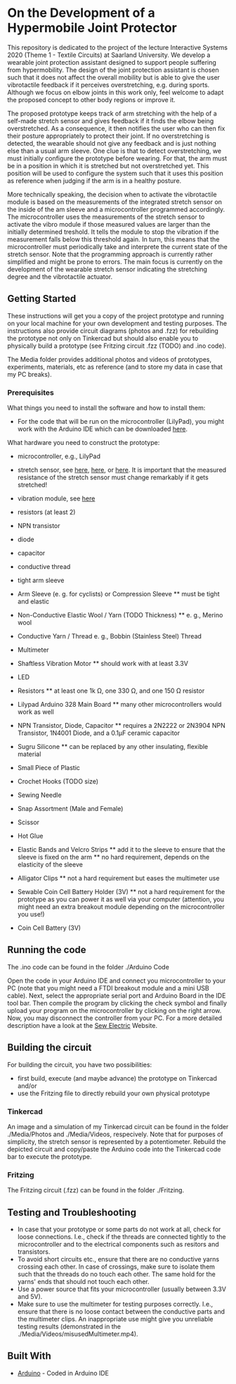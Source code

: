 # On the Development of a Hypermobile Joint Protector

This repository is dedicated to the project of the lecture Interactive Systems 2020 (Theme 1 - Textile Circuits) at Saarland University. 
We develop a wearable joint protection assistant designed to support people suffering from hypermobility. The design of the joint protection assistant is chosen such that it does not affect the overall mobility but is able to give the user vibrotactile feedback if it perceives overstretching, e.g. during sports. Although we focus on elbow joints in this work only, feel welcome to adapt the proposed concept to other body regions or improve it. 

The proposed prototype keeps track of arm stretching with the help of a self-made stretch sensor and gives feedback if it finds the elbow being overstretched. As a consequence, it then notifies the user who can then fix their posture appropriately to protect their joint. If no overstretching is detected, the wearable should not give any feedback and is just nothing else than a usual arm sleeve. One clue is that to detect overstretching, we must initially configure the prototype before wearing. For that, the arm must be in a position in which it is stretched but not overstretched yet. This position will be used to configure the system such that it uses this position as reference when judging if the arm is in a healthy posture. 

More technically speaking, the decision when to activate the vibrotactile module is based on the measurements of the integrated stretch sensor on the inside of the am sleeve and a microcontroller programmed accordingly. The microcontroller uses the measurements of the stretch sensor to activate the vibro module if those measured values are larger than the initially determined treshold. It tells the module to stop the vibration if the measurement falls below this threshold again. In turn, this means that the microcontroller must  periodically take and interprete the current state of the stretch sensor. Note that the programming approach is currently rather simplified and might be prone to errors. The main focus is currently on the development of the wearable stretch sensor indicating the stretching degree and the vibrotactile actuator.


## Getting Started

These instructions will get you a copy of the project prototype and running on your local machine for your own development and testing purposes. The instructions also provide circuit diagrams (photos and .fzz) for rebuilding the prototype not only on Tinkercad but should also enable you to physically build a prototype (see Fritzing circuit .fzz (TODO) and .ino code).

The Media folder provides additional photos and videos of prototypes, experiments, materials, etc as reference (and to store my data in case that my PC breaks). 

### Prerequisites

What things you need to install the software and how to install them:

* For the code that will be run on the microcontroller (LilyPad), you might work with the Arduino IDE which can be downloaded [here](https://www.arduino.cc/en/Main/Software).

What hardware you need to construct the prototype:

* microcontroller, e.g., LilyPad
* stretch sensor, see [here](https://www.instructables.com/id/Felted-Crochet-Stretch-Sensor/), [here](https://www.kobakant.at/DIY/?p=1762), or [here](https://www.instructables.com/id/DIY-Breath-Sensor-with-Arduino-Conductive-Knitted-/). It is important that the measured resistance of the stretch sensor must change remarkably if it gets stretched!
* vibration module, see [here](https://www.kobakant.at/DIY/?p=8293)
* resistors (at least 2)
* NPN transistor
* diode
* capacitor
* conductive thread
* tight arm sleeve

* Arm Sleeve (e. g. for cyclists) or Compression Sleeve
  ** must be tight and elastic
* Non-Conductive Elastic Wool / Yarn (TODO Thickness)
  ** e. g., Merino wool 
* Conductive Yarn / Thread
e. g., Bobbin (Stainless Steel) Thread
* Multimeter
* Shaftless Vibration Motor
  ** should work with at least 3.3V
* LED
* Resistors
  ** at least one 1k  Ω, one 330  Ω, and one 150   Ω resistor
* Lilypad Arduino 328 Main Board
  ** many other microcontrollers would work as well
* NPN Transistor, Diode, Capacitor
  ** requires a 2N2222 or 2N3904  NPN Transistor,  1N4001 Diode, and a 0.1µF ceramic capacitor
* Sugru Silicone
  ** can be replaced by any other insulating, flexible material
* Small Piece of Plastic
* Crochet Hooks (TODO size)
* Sewing Needle
* Snap Assortment (Male and Female)
* Scissor
* Hot Glue
* Elastic Bands and Velcro Strips
  ** add it to the sleeve to ensure that the sleeve is fixed on the arm
  ** no hard requirement, depends on the elasticity of the sleeve
* Alligator Clips
  ** not a hard requirement but eases the multimeter use
* Sewable Coin Cell Battery Holder (3V)
  ** not a hard requirement for the prototype as you can power it as well via your computer (attention, you might need an extra breakout module depending on the microcontroller you use!)
* Coin Cell Battery (3V)

## Running the code

The .ino code can be found in the folder ./Arduino Code

Open the code in your Arduino IDE and connect you microcontroller to your PC (note that you might need a FTDI breakout module and a mini USB cable).
Next, select the appropriate serial port and Arduino Board in the IDE tool bar. Then compile the program by clicking the check symbol and finally upload your program on the microcontroller by clicking on the right arrow. Now, you may disconnect the controller from your PC. For a more detailed description have a look at the [Sew Electric](http://sewelectric.org/diy-projects/3-programming-your-lilypad/) Website.


## Building the circuit

For building the circuit, you have two possibilities:

* first build, execute (and maybe advance) the prototype on Tinkercad and/or
* use the Fritzing file to directly rebuild your own physical prototype

### Tinkercad

An image and a simulation of my Tinkercad circuit can be found in the folder ./Media/Photos and ./Media/Videos, respecively. Note that for purposes of simplicity, the stretch sensor is represented by a potentiometer.
Rebuild the depicted circuit and copy/paste the Arduino code into the Tinkercad code bar to execute the prototype.

### Fritzing

The Fritzing circuit (.fzz) can be found in the folder ./Fritzing.

## Testing and Troubleshooting

* In case that your prototype or some parts do not work at all, check for loose connections. I.e., check if the threads are connected tightly to the microcontroller and to the electrical components such as resitors and transistors.
* To avoid short circuits etc., ensure that there are no conductive yarns crossing each other. In case of crossings, make sure to isolate them such that the threads do no touch each other. The same hold for the yarns' ends that should not touch each other.
* Use a power source that fits your microcontroller (usually between 3.3V and 5V).
* Make sure to use the multimeter for testing purposes correctly. I.e., ensure that there is no loose contact between the conductive parts and the multimeter clips. An inappropriate use might give you unreliable testing results (demonstrated in the ./Media/Videos/misusedMultimeter.mp4).

## Built With

* [Arduino](https://www.arduino.cc/en/Main/Software) - Coded in Arduino IDE

